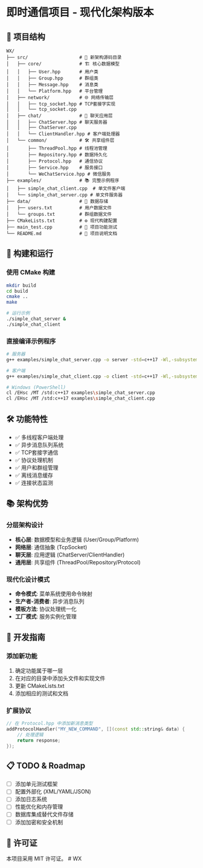 # 即时通信项目 - 现代化架构版本

## 📁 项目结构

```
WX/
├── src/                   # 🔧 新架构源码目录
│   ├── core/              # 🏗️ 核心数据模型
│   │   ├── User.hpp       # 用户类
│   │   ├── Group.hpp      # 群组类
│   │   ├── Message.hpp    # 消息类
│   │   └── Platform.hpp   # 平台管理
│   ├── network/           # 🌐 网络传输层
│   │   ├── tcp_socket.hpp # TCP套接字实现
│   │   └── tcp_socket.cpp
│   ├── chat/              # 💬 聊天应用层
│   │   ├── ChatServer.hpp # 聊天服务器
│   │   ├── ChatServer.cpp
│   │   └── ClientHandler.hpp # 客户端处理器
│   └── common/            # 🛠️ 共享组件层
│       ├── ThreadPool.hpp # 线程池管理
│       ├── Repository.hpp # 数据持久化
│       ├── Protocol.hpp   # 通信协议
│       ├── Service.hpp    # 服务接口
│       └── WeChatService.hpp # 微信服务
├── examples/              # 📚 完整示例程序
│   ├── simple_chat_client.cpp  # 单文件客户端
│   └── simple_chat_server.cpp # 单文件服务器
├── data/                  # 💾 数据存储
│   ├── users.txt          # 用户数据文件
│   └── groups.txt         # 群组数据文件
├── CMakeLists.txt         # ⚙️ 现代构建配置
├── main_test.cpp          # 🧪 项目功能测试
└── README.md              # 📖 项目说明文档
```

## 🚀 构建和运行

### 使用 CMake 构建

```bash
mkdir build
cd build
cmake ..
make

# 运行示例
./simple_chat_server &
./simple_chat_client
```

### 直接编译示例程序

```bash
# 服务器
g++ examples/simple_chat_server.cpp -o server -std=c++17 -Wl,-subsystem,console

# 客户端
g++ examples/simple_chat_client.cpp -o client -std=c++17 -Wl,-subsystem,console

# Windows (PowerShell)
cl /EHsc /MT /std:c++17 examples\simple_chat_server.cpp
cl /EHsc /MT /std:c++17 examples\simple_chat_client.cpp
```

## 🛠️ 功能特性

- ✅ 多线程客户端处理
- ✅ 异步消息队列系统
- ✅ TCP套接字通信
- ✅ 协议处理机制
- ✅ 用户和群组管理
- ✅ 离线消息缓存
- ✅ 连接状态监测

## 📚 架构优势

### 分层架构设计
- **核心层**: 数据模型和业务逻辑 (User/Group/Platform)
- **网络层**: 通信抽象 (TcpSocket)
- **聊天层**: 应用逻辑 (ChatServer/ClientHandler)
- **通用层**: 共享组件 (ThreadPool/Repository/Protocol)

### 现代化设计模式
- **命令模式**: 菜单系统使用命令映射
- **生产者-消费者**: 异步消息队列
- **模板方法**: 协议处理统一化
- **工厂模式**: 服务实例化管理

## 🔧 开发指南

### 添加新功能
1. 确定功能属于哪一层
2. 在对应的目录中添加头文件和实现文件
3. 更新 CMakeLists.txt
4. 添加相应的测试和文档

### 扩展协议
```cpp
// 在 Protocol.hpp 中添加新消息类型
addProtocolHandler("MY_NEW_COMMAND", [](const std::string& data) {
    // 处理逻辑
    return response;
});
```

## 📋 TODO & Roadmap

- [ ] 添加单元测试框架
- [ ] 配置外部化 (XML/YAML/JSON)
- [ ] 添加日志系统
- [ ] 性能优化和内存管理
- [ ] 数据库集成替代文件存储
- [ ] 添加加密和安全机制

## 📄 许可证

本项目采用 MIT 许可证。
#   W X  
 